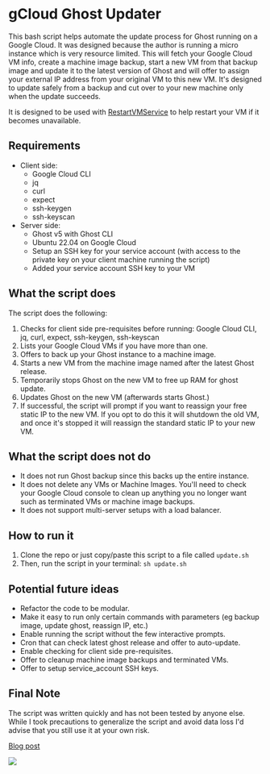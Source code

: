 # gCloud Ghost Updater

This bash script helps automate the update process for Ghost running on a Google Cloud. It was designed because the author is running a micro instance which is very resource limited. This will fetch your Google Cloud VM info, create a machine image backup, start a new VM from that backup image and update it to the latest version of Ghost and will offer to assign your external IP address from your original VM to this new VM. It's designed to update safely from a backup and cut over to your new machine only when the update succeeds.

It is designed to be used with [RestartVMService](https://github.com/danielraffel/RestartVMService) to help restart your VM if it becomes unavailable.

## Requirements

* Client side:
    * Google Cloud CLI
    * jq
    * curl
    * expect
    * ssh-keygen
    * ssh-keyscan
* Server side:
    * Ghost v5 with Ghost CLI
    * Ubuntu 22.04 on Google Cloud
    * Setup an SSH key for your service account (with access to the private key on your client machine running the script)
    * Added your service account SSH key to your VM

## What the script does

The script does the following:

1. Checks for client side pre-requisites before running: Google Cloud CLI, jq, curl, expect, ssh-keygen, ssh-keyscan
2. Lists your Google Cloud VMs if you have more than one.
3. Offers to back up your Ghost instance to a machine image.
4. Starts a new VM from the machine image named after the latest Ghost release.
5. Temporarily stops Ghost on the new VM to free up RAM for ghost update.
6. Updates Ghost on the new VM (afterwards starts Ghost.)
7. If successful, the script will prompt if you want to reassign your free static IP to the new VM. If you opt to do this it will shutdown the old VM, and once it's stopped it will reassign the standard static IP to your new VM.

## What the script does not do

* It does not run Ghost backup since this backs up the entire instance.
* It does not delete any VMs or Machine Images. You'll need to check your Google Cloud console to clean up anything you no longer want such as terminated VMs or machine image backups.
* It does not support multi-server setups with a load balancer.

## How to run it

1. Clone the repo or just copy/paste this script to a file called `update.sh`
2. Then, run the script in your terminal: `sh update.sh`

## Potential future ideas

* Refactor the code to be modular.
* Make it easy to run only certain commands with parameters (eg backup image, update ghost, reassign IP, etc.)
* Enable running the script without the few interactive prompts.
* Cron that can check latest ghost release and offer to auto-update.
* Enable checking for client side pre-requisites.
* Offer to cleanup machine image backups and terminated VMs.
* Offer to setup service_account SSH keys.

## Final Note

The script was written quickly and has not been tested by anyone else. While I took precautions to generalize the script and avoid data loss I'd advise that you still use it at your own risk.

[Blog post](https://danielraffel.me/2023/09/05/updating-ghost-on-a-google-cloud-micro-instance/)

![](https://i.imgur.com/qvHIFVy.gif)
